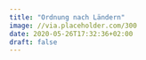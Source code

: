 ```yaml
---
title: "Ordnung nach Ländern"
image: //via.placeholder.com/300
date: 2020-05-26T17:32:36+02:00
draft: false
---
```

